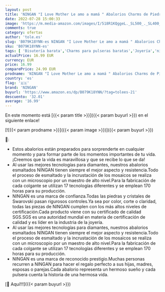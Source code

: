 ```yaml
---
layout: post
title: 'NINGAN "I Love Mother Le amo a mamá " Abalorios Charms de Piedra de Nacimiento Compatible con Europeas Pulsera  Birthstone Charms Plata de Ley 925 con 5A Circonita  Madre hijo '
date: 2022-07-28 15:00:33
image: 'https://m.media-amazon.com/images/I/518R1KQggeL._SL500_._SL400_.jpg'
comments: true
category: ofertas
author: 'tole.es'
slug: 'B079K18YNN-es NINGAN "I Love Mother Le amo a mamá " Abalorios Charms de...'
sku: 'B079K18YNN-es'
tags: [ 'Bisutería barata','Charms para pulseras baratas','Joyería','ningan','🇪🇸', ]
actualPrice: 16.99 EUR
currency: EUR
price: 16.99
comparePrice: 24.99 EUR
prodname: 'NINGAN "I Love Mother Le amo a mamá " Abalorios Charms de Piedra de Nacimiento Compatible con Europeas Pulsera  Birthstone Charms Plata de Ley 925 con 5A Circonita  Madre hijo '
country: 'es'
flag: '🇪🇸'
brand: 'NINGAN'
buyurl: 'https://www.amazon.es/dp/B079K18YNN/?tag=tolees-21'
descuento: '32.01'
average: '16.99'
---
```


En este momento está [{{< param title >}}]({{< param buyurl >}}) en el siguiente enlace!

[![{{< param prodname >}}]({{< param image >}})]({{< param buyurl >}})

🔎:

- Estos abalorios están preparados para sorprenderte en cualquier momento y para formar parte de los momentos importantes de tu vida.¡Creemos que la vida es maravillosa y que se recibe lo que se da!
- Al usar las mejores tecnologías para diamantes, nuestros abalorios esmaltados NINGAN tienen siempre el mejor aspecto y resistencia.Todo el proceso de esmaltado y la incrustación de los mosaicos se realiza con un microscopio por un maestro de alto nivel.Para la fabricación de cada colgante se utilizan 17 tecnologías diferentes y se emplean 170 horas para su producción.
- NINGAN es una marca de confianza.Todas las piedras y cristales de Swarovski pasan rigurosos controles.Ya sea por color, corte o claridad, todas las piezas de NINGAN cumplen con los más altos niveles de certificación.Cada producto viene con su certificado de calidad SGS.SGS es una autoridad mundial en materia de certificación de calidad y es líder en la industria de la joyería.
- Al usar las mejores tecnologías para diamantes, nuestros abalorios esmaltados NINGAN tienen siempre el mejor aspecto y resistencia.Todo el proceso de esmaltado y la incrustación de los mosaicos se realiza con un microscopio por un maestro de alto nivel.Para la fabricación de cada colgante se utilizan 17 tecnologías diferentes y se emplean 170 horas para su producción.
- NINGAN es una marca de reconocido prestigio.Muchas personas recurren a NINGAN para hacer el regalo perfecto a sus hijas, madres, esposas o parejas.Cada abalorio representa un hermoso sueño y cada pulsera cuenta la historia de una hermosa vida.

[🛒 Aquí!!!]({{< param buyurl >}})
